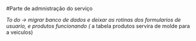 #Parte de admnistração do serviço

*To do -> migrar banco de dados e deixar as rotinas dos formularios de usuario, e produtos funcionando (* a tabela produtos servira de molde para a veiculos)